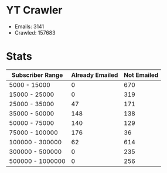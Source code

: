 # YT Crawler
- Emails: 3141
- Crawled: 157683

# Stats
| Subscriber Range  | Already Emailed | Not Emailed |
|-------|-------|-------|
| 5000 - 15000 | 0 | 670 |
| 15000 - 25000 | 0 | 319 |
| 25000 - 35000 | 47 | 171 |
| 35000 - 50000 | 148 | 138 |
| 50000 - 75000 | 140 | 129 |
| 75000 - 100000 | 176 | 36 |
| 100000 - 300000 | 62 | 614 |
| 300000 - 500000 | 0 | 235 |
| 500000 - 1000000 | 0 | 256 |
